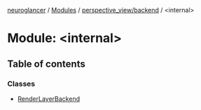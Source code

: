 [neuroglancer](../README.md) / [Modules](../modules.md) / [perspective\_view/backend](perspective_view_backend.md) / <internal\>

# Module: <internal\>

## Table of contents

### Classes

- [RenderLayerBackend](../classes/perspective_view_backend._internal_.RenderLayerBackend.md)

